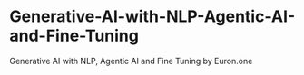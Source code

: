 # Generative-AI-with-NLP-Agentic-AI-and-Fine-Tuning
Generative AI with NLP, Agentic AI and Fine Tuning by Euron.one

